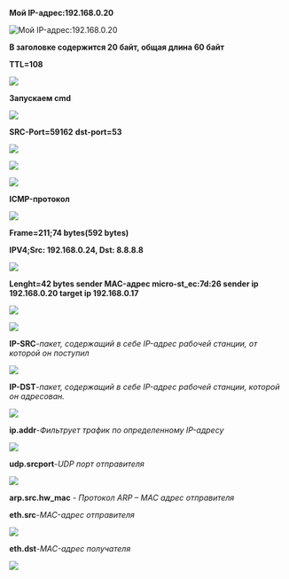 **Мой IP-адрес:192.168.0.20**

![Мой IP-адрес:192.168.0.20](https://raw.githubusercontent.com/kop4anskiy/pr2/master/1.png)

**В заголовке содержится 20 байт, общая длина 60 байт**

**TTL=108**

![](https://raw.githubusercontent.com/kop4anskiy/pr2/master/2.png)

**Запускаем cmd**

![](https://raw.githubusercontent.com/kop4anskiy/pr2/master/4.png)

**SRC-Port=59162**
**dst-port=53**

![](https://raw.githubusercontent.com/kop4anskiy/pr2/master/5.png)

![](https://raw.githubusercontent.com/kop4anskiy/pr2/master/6.png)

![](https://raw.githubusercontent.com/kop4anskiy/pr2/master/7.png)

**ICMP-протокол**

![](https://raw.githubusercontent.com/kop4anskiy/pr2/master/8.png)

**Frame=211;74 bytes(592 bytes)**

**IPV4;Src: 192.168.0.24, Dst: 8.8.8.8**

![](https://raw.githubusercontent.com/kop4anskiy/pr2/master/9.png)

**Lenght=42 bytes
sender MAC-адрес micro-st_ec:7d:26
sender ip 192.168.0.20
target ip 192.168.0.17**

![](https://raw.githubusercontent.com/kop4anskiy/pr2/master/10.png)


![](https://raw.githubusercontent.com/kop4anskiy/pr2/master/11.png)

**IP-SRC**-*пакет, содержащий в себе IP-адрес рабочей станции, от которой он поступил*

![](https://raw.githubusercontent.com/kop4anskiy/pr2/master/ip_src.jpg)

**IP-DST**-*пакет, содержащий в себе IP-адрес рабочей станции, которой он адресован.*

![](https://raw.githubusercontent.com/kop4anskiy/pr2/master/ip_dst.jpg)

**ip.addr**-*Фильтрует трафик по определенному IP-адресу*

![](https://raw.githubusercontent.com/kop4anskiy/pr2/master/ip.addr.jpg)

**udp.srcport**-*UDP порт отправителя*

![](https://raw.githubusercontent.com/kop4anskiy/pr2/master/udp.src.jpg)

**arp.src.hw_mac** - *Протокол ARP – MAC адрес отправителя*

**eth.src**-*MAC-адрес отправителя*

![](https://raw.githubusercontent.com/kop4anskiy/pr2/master/eth.src.jpg)

**eth.dst**-*MAC-адрес получателя*

![](https://raw.githubusercontent.com/kop4anskiy/pr2/master/eth.dst.jpg)
